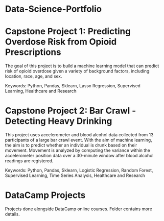 # Data-Science-Portfolio

# Capstone Project 1: Predicting Overdose Risk from Opioid Prescriptions

The goal of this project is to build a machine learning model that can predict risk of opioid overdose given a variety of background factors, including location, race, age, and sex.

Keywords: Python, Pandas, Sklearn, Lasso Regression, Supervised Learning, Healthcare and Research

# Capstone Project 2: Bar Crawl - Detecting Heavy Drinking

This project uses accelerometer and blood alcohol data collected from 13 participants of a large bar crawl event. With the aim of machine learning, the aim is to predict whether an individual is drunk based on their movement. Movement is analyzed by computing the variance within the accelerometer position data over a 30-minute window after blood alcohol readings are registered. 

Keywords: Python, Pandas, Sklearn, Logistic Regression, Random Forest, Supervised Learning, Time Series Analysis, Healthcare and Research

# DataCamp Projects

Projects done alongside DataCamp online courses. Folder contains more details.
